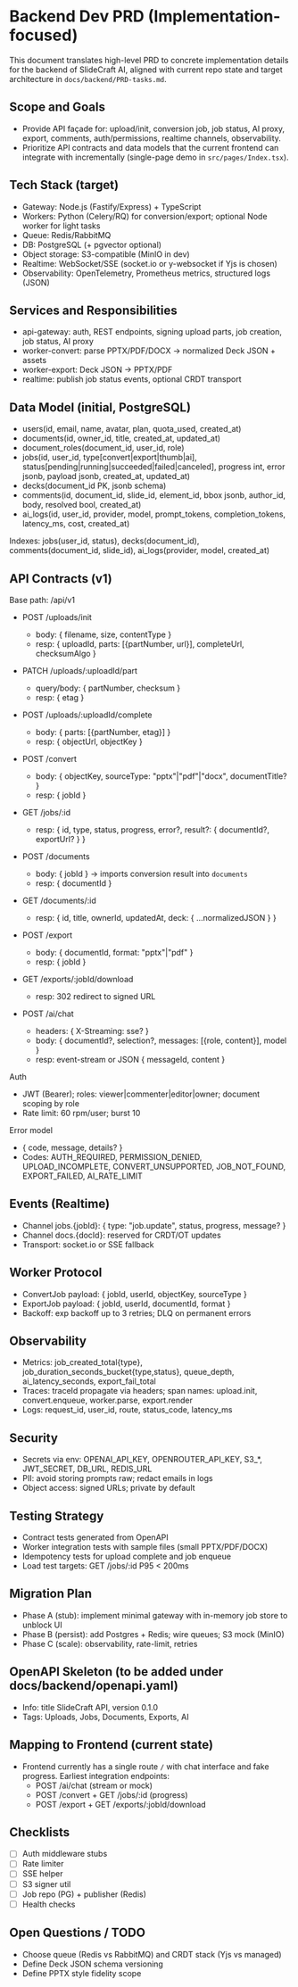 # Backend Dev PRD (Implementation-focused)

This document translates high-level PRD to concrete implementation details for the backend of SlideCraft AI, aligned with current repo state and target architecture in `docs/backend/PRD-tasks.md`.

## Scope and Goals
- Provide API façade for: upload/init, conversion job, job status, AI proxy, export, comments, auth/permissions, realtime channels, observability.
- Prioritize API contracts and data models that the current frontend can integrate with incrementally (single-page demo in `src/pages/Index.tsx`).

## Tech Stack (target)
- Gateway: Node.js (Fastify/Express) + TypeScript
- Workers: Python (Celery/RQ) for conversion/export; optional Node worker for light tasks
- Queue: Redis/RabbitMQ
- DB: PostgreSQL (+ pgvector optional)
- Object storage: S3-compatible (MinIO in dev)
- Realtime: WebSocket/SSE (socket.io or y-websocket if Yjs is chosen)
- Observability: OpenTelemetry, Prometheus metrics, structured logs (JSON)

## Services and Responsibilities
- api-gateway: auth, REST endpoints, signing upload parts, job creation, job status, AI proxy
- worker-convert: parse PPTX/PDF/DOCX → normalized Deck JSON + assets
- worker-export: Deck JSON → PPTX/PDF
- realtime: publish job status events, optional CRDT transport

## Data Model (initial, PostgreSQL)
- users(id, email, name, avatar, plan, quota_used, created_at)
- documents(id, owner_id, title, created_at, updated_at)
- document_roles(document_id, user_id, role)
- jobs(id, user_id, type[convert|export|thumb|ai], status[pending|running|succeeded|failed|canceled], progress int, error jsonb, payload jsonb, created_at, updated_at)
- decks(document_id PK, jsonb schema)
- comments(id, document_id, slide_id, element_id, bbox jsonb, author_id, body, resolved bool, created_at)
- ai_logs(id, user_id, provider, model, prompt_tokens, completion_tokens, latency_ms, cost, created_at)

Indexes: jobs(user_id, status), decks(document_id), comments(document_id, slide_id), ai_logs(provider, model, created_at)

## API Contracts (v1)
Base path: /api/v1

- POST /uploads/init
  - body: { filename, size, contentType }
  - resp: { uploadId, parts: [{partNumber, url}], completeUrl, checksumAlgo }
- PATCH /uploads/:uploadId/part
  - query/body: { partNumber, checksum }
  - resp: { etag }
- POST /uploads/:uploadId/complete
  - body: { parts: [{partNumber, etag}] }
  - resp: { objectUrl, objectKey }

- POST /convert
  - body: { objectKey, sourceType: "pptx"|"pdf"|"docx", documentTitle? }
  - resp: { jobId }

- GET /jobs/:id
  - resp: { id, type, status, progress, error?, result?: { documentId?, exportUrl? } }

- POST /documents
  - body: { jobId } -> imports conversion result into `documents`
  - resp: { documentId }

- GET /documents/:id
  - resp: { id, title, ownerId, updatedAt, deck: { ...normalizedJSON } }

- POST /export
  - body: { documentId, format: "pptx"|"pdf" }
  - resp: { jobId }

- GET /exports/:jobId/download
  - resp: 302 redirect to signed URL

- POST /ai/chat
  - headers: { X-Streaming: sse? }
  - body: { documentId?, selection?, messages: [{role, content}], model }
  - resp: event-stream or JSON { messageId, content }

Auth
- JWT (Bearer); roles: viewer|commenter|editor|owner; document scoping by role
- Rate limit: 60 rpm/user; burst 10

Error model
- { code, message, details? }
- Codes: AUTH_REQUIRED, PERMISSION_DENIED, UPLOAD_INCOMPLETE, CONVERT_UNSUPPORTED, JOB_NOT_FOUND, EXPORT_FAILED, AI_RATE_LIMIT

## Events (Realtime)
- Channel jobs.{jobId}: { type: "job.update", status, progress, message? }
- Channel docs.{docId}: reserved for CRDT/OT updates
- Transport: socket.io or SSE fallback

## Worker Protocol
- ConvertJob payload: { jobId, userId, objectKey, sourceType }
- ExportJob payload: { jobId, userId, documentId, format }
- Backoff: exp backoff up to 3 retries; DLQ on permanent errors

## Observability
- Metrics: job_created_total{type}, job_duration_seconds_bucket{type,status}, queue_depth, ai_latency_seconds, export_fail_total
- Traces: traceId propagate via headers; span names: upload.init, convert.enqueue, worker.parse, export.render
- Logs: request_id, user_id, route, status_code, latency_ms

## Security
- Secrets via env: OPENAI_API_KEY, OPENROUTER_API_KEY, S3_*, JWT_SECRET, DB_URL, REDIS_URL
- PII: avoid storing prompts raw; redact emails in logs
- Object access: signed URLs; private by default

## Testing Strategy
- Contract tests generated from OpenAPI
- Worker integration tests with sample files (small PPTX/PDF/DOCX)
- Idempotency tests for upload complete and job enqueue
- Load test targets: GET /jobs/:id P95 < 200ms

## Migration Plan
- Phase A (stub): implement minimal gateway with in-memory job store to unblock UI
- Phase B (persist): add Postgres + Redis; wire queues; S3 mock (MinIO)
- Phase C (scale): observability, rate-limit, retries

## OpenAPI Skeleton (to be added under docs/backend/openapi.yaml)
- Info: title SlideCraft API, version 0.1.0
- Tags: Uploads, Jobs, Documents, Exports, AI

## Mapping to Frontend (current state)
- Frontend currently has a single route `/` with chat interface and fake progress. Earliest integration endpoints:
  - POST /ai/chat (stream or mock)
  - POST /convert + GET /jobs/:id (progress)
  - POST /export + GET /exports/:jobId/download

## Checklists
- [ ] Auth middleware stubs
- [ ] Rate limiter
- [ ] SSE helper
- [ ] S3 signer util
- [ ] Job repo (PG) + publisher (Redis)
- [ ] Health checks

## Open Questions / TODO
- Choose queue (Redis vs RabbitMQ) and CRDT stack (Yjs vs managed)
- Define Deck JSON schema versioning
- Define PPTX style fidelity scope
